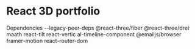 # React 3D portfolio


Dependencies
 --legacy-peer-deps 
@react-three/fiber
@react-three/drei 
maath 
react-tilt 
react-vertic
al-timeline-component 
@emailjs/browser 
framer-motion 
react-router-dom